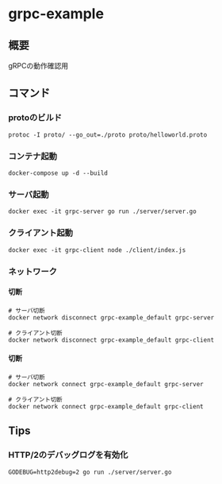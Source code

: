 # grpc-example
## 概要
gRPCの動作確認用

## コマンド
### protoのビルド
```
protoc -I proto/ --go_out=./proto proto/helloworld.proto
```

### コンテナ起動
```
docker-compose up -d --build
```

### サーバ起動
```
docker exec -it grpc-server go run ./server/server.go
```

### クライアント起動
```
docker exec -it grpc-client node ./client/index.js
```

### ネットワーク
#### 切断
```
# サーバ切断
docker network disconnect grpc-example_default grpc-server

# クライアント切断
docker network disconnect grpc-example_default grpc-client
```

#### 切断
```
# サーバ切断
docker network connect grpc-example_default grpc-server

# クライアント切断
docker network connect grpc-example_default grpc-client
```

## Tips
### HTTP/2のデバッグログを有効化
```
GODEBUG=http2debug=2 go run ./server/server.go
```